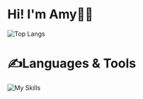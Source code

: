 # Hi! I'm Amy:wave::blush:
![Top Langs](https://github-readme-stats.vercel.app/api/top-langs/?username=azami0704)
# :writing_hand:Languages & Tools
![My Skills](https://skillicons.dev/icons?i=js,html,css,php,jquery,bootstrap)

